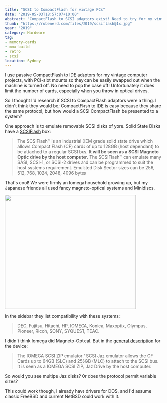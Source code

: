 ```yaml
---
title: "SCSI to CompactFlash for vintage PCs"
date: "2019-05-03T18:57:07+10:00"
abstract: "CompactFlash to SCSI adaptors exist! Need to try for my vintage computer builds."
thumb: "https://rubenerd.com/files/2019/scsiflash@1x.jpg"
year: "2019"
category: Hardware
tag:
- memory-cards
- mmx-build
- retro
- scsi
location: Sydney
---
```

I use passive CompactFlash to IDE adaptors for my vintage computer projects, with PCI-slot mounts so they can be easily swapped out when the machine is turned off. No need to pop the case off! Unfortunately it does limit the number of cards, especially when you throw in optical drives.

So I thought I'd research if SCSI to CompactFlash adaptors were a thing. I didn't think they would be; CompactFlash to IDE is easy because they share the same protocol, but how would a SCSI CompactFlash be presented to a system?

One approach is to emulate removable SCSI disks of yore. Solid State Disks have a [SCSIFlash](https://www.cf2scsi.com/datasheets/FLOPPY_SCSI_SSD_Drives/Removable_Drive_Emulations/CF2SCSI-SCSIFLASH-MO_SCSI_Magneto_Optic_Emulator_to_CF.pdf) box:

> The SCSIFlash™ is an industrial OEM grade solid state drive which allows Compact Flash (CF) cards of up to 128GB (host dependant) to be attached to a regular SCSI bus. **It will be seen as a SCSI Magneto Optic drive by the host computer.** The SCSIFlash™ can emulate many SASI, SCSI-1, or SCSI-2 drives and can be programmed to suit the host systems requirement. Emulated Disk Sector sizes can be 256, 512, 768, 1024, 2048, 4096 bytes

That's cool! We were firmly an Iomega household growing up, but my Japanese friends all used fancy magneto-optical systems and Minidiscs.

<p><img src="https://rubenerd.com/files/2019/scsiflash@1x.jpg" srcset="https://rubenerd.com/files/2019/scsiflash@1x.jpg 1x, https://rubenerd.com/files/2019/scsiflash@2x.jpg 2x" alt="" style="width:420px; height:365px;" /></p>

In the sidebar they list compatibility with these systems:

> DEC, Fujitsu, Hitachi, HP, IOMEGA, Konica, Maxoptix, Olympus, Pioneer, Ricoh, SONY, SYQUEST, TEAC.

I didn't think Iomega did Magneto-Optical. But in the [general description](https://www.cf2scsi.com/index.php/products/removable-drive-emulations/cf2scsi-scsiflash-zip-jaz-emulator-to-cf-detail) for the device:

> The IOMEGA SCSI ZIP emulator / SCSI Jaz emulator allows the CF Cards up to 64GB (SLC) and 256GB (MLC) to attach to the SCSI bus. It is seen as a IOMEGA SCSI ZIP/ Jaz Drive by the host computer.

So would you see multipe Jaz disks? Or does the protocol permit variable sizes?

This could work though, I already have drivers for DOS, and I'd assume classic FreeBSD and current NetBSD could work with it.


